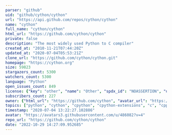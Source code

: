 ```yaml
---
parser: "github"
uid: "github/cython/cython"
url: "https://api.github.com/repos/cython/cython"
name: "cython"
full_name: "cython/cython"
html_url: "https://github.com/cython/cython"
private: false
description: "The most widely used Python to C compiler"
created_at: "2010-11-21T07:44:20Z"
updated_at: "2020-07-04T05:53:21Z"
clone_url: "https://github.com/cython/cython.git"
homepage: "https://cython.org"
size: 59823
stargazers_count: 5300
watchers_count: 5300
language: "Python"
open_issues_count: 849
license: {"key": "other", "name": "Other", "spdx_id": "NOASSERTION", "url": null, "node_id": "MDc6TGljZW5zZTA="}
subscribers_count: 227
owner: {"html_url": "https://github.com/cython", "avatar_url": "https://avatars3.githubusercontent.com/u/486082?v=4", "login": "cython", "type": "Organization"}
topics: ["python", "cython", "cpython", "cpython-extensions", "c", "cpp", "performance", "big-data"]
timestamp: "2020-07-04 13:22:27.102886"
avatar: "https://avatars3.githubusercontent.com/u/486082?v=4"
repo_url: "https://github.com/cython/cython"
date: "2022-10-29 14:27:09.952685"
---
```

